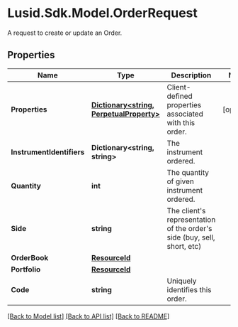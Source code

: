 # Lusid.Sdk.Model.OrderRequest
A request to create or update an Order.
## Properties

Name | Type | Description | Notes
------------ | ------------- | ------------- | -------------
**Properties** | [**Dictionary&lt;string, PerpetualProperty&gt;**](PerpetualProperty.md) | Client-defined properties associated with this order. | [optional] 
**InstrumentIdentifiers** | **Dictionary&lt;string, string&gt;** | The instrument ordered. | 
**Quantity** | **int** | The quantity of given instrument ordered. | 
**Side** | **string** | The client&#39;s representation of the order&#39;s side (buy, sell, short, etc) | 
**OrderBook** | [**ResourceId**](ResourceId.md) |  | 
**Portfolio** | [**ResourceId**](ResourceId.md) |  | 
**Code** | **string** | Uniquely identifies this order. | 

[[Back to Model list]](../README.md#documentation-for-models) [[Back to API list]](../README.md#documentation-for-api-endpoints) [[Back to README]](../README.md)

